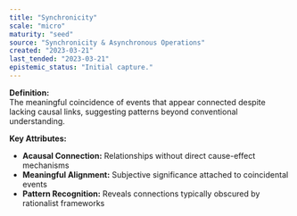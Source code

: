 ```yaml
---
title: "Synchronicity"
scale: "micro"
maturity: "seed"
source: "Synchronicity & Asynchronous Operations"
created: "2023-03-21"
last_tended: "2023-03-21"
epistemic_status: "Initial capture."
---
```

**Definition:**  
The meaningful coincidence of events that appear connected despite lacking causal links, suggesting patterns beyond conventional understanding.

**Key Attributes:**  
- **Acausal Connection:** Relationships without direct cause-effect mechanisms  
- **Meaningful Alignment:** Subjective significance attached to coincidental events  
- **Pattern Recognition:** Reveals connections typically obscured by rationalist frameworks
